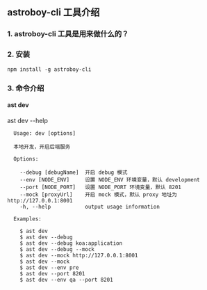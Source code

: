 
## astroboy-cli 工具介绍

### 1. astroboy-cli 工具是用来做什么的？



### 2. 安装

```
npm install -g astroboy-cli
```

### 3. 命令介绍

#### ast dev


ast dev --help

```
  Usage: dev [options]

  本地开发，开启后端服务

  Options:

    --debug [debugName]  开启 debug 模式
    --env [NODE_ENV]     设置 NODE_ENV 环境变量，默认 development
    --port [NODE_PORT]   设置 NODE_PORT 环境变量，默认 8201
    --mock [proxyUrl]    开启 mock 模式，默认 proxy 地址为 http://127.0.0.1:8001
    -h, --help           output usage information

  Examples:

    $ ast dev
    $ ast dev --debug
    $ ast dev --debug koa:application
    $ ast dev --debug --mock
    $ ast dev --mock http://127.0.0.1:8001
    $ ast dev --mock
    $ ast dev --env pre
    $ ast dev --port 8201
    $ ast dev --env qa --port 8201
```

